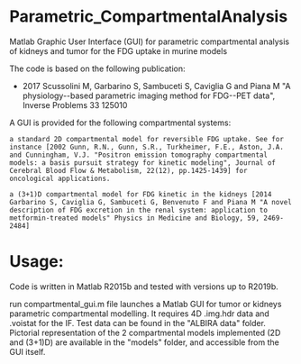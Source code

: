 # Parametric_CompartmentalAnalysis
Matlab Graphic User Interface (GUI) for parametric compartmental analysis of kidneys and tumor for the FDG uptake in murine models 

The code is based on the following publication:

* 2017 Scussolini M, Garbarino S, Sambuceti S, Caviglia G and Piana M "A physiology--based parametric imaging method for FDG--PET data", Inverse Problems 33 125010 


A GUI is provided for the following compartmental systems:

    a standard 2D compartmental model for reversible FDG uptake. See for instance [2002 Gunn, R.N., Gunn, S.R., Turkheimer, F.E., Aston, J.A. and Cunningham, V.J. "Positron emission tomography compartmental models: a basis pursuit strategy for kinetic modeling", Journal of Cerebral Blood Flow & Metabolism, 22(12), pp.1425-1439] for oncological applications.

    a (3+1)D compartmental model for FDG kinetic in the kidneys [2014 Garbarino S, Caviglia G, Sambuceti G, Benvenuto F and Piana M "A novel description of FDG excretion in the renal system: application to metformin-treated models" Physics in Medicine and Biology, 59, 2469-2484]

# Usage:

Code is written in Matlab R2015b and tested with versions up to R2019b.

run compartmental_gui.m file launches a Matlab GUI for tumor or kidneys parametric compartmental modelling. It requires 4D .img.hdr data and .voistat for the IF. 
Test data can be found in the "ALBIRA data" folder. Pictorial representation of the 2 compartmental models implemented (2D and (3+1)D) are available in the "models" folder, and accessible from the GUI itself.
